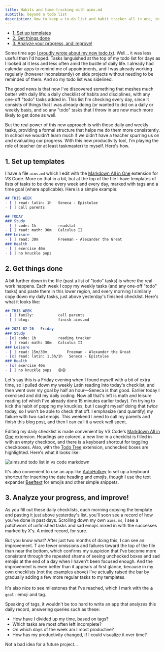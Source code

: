 ```yaml
---
title: Habits and time tracking with aims.md
subtitle: beyond a todo list
description: How to keep a to-do list and habit tracker all in one, in a plain text file.
---
```


- [1. Set up templates](#1-set-up-templates)
- [2. Get things done](#2-get-things-done)
- [3. Analyze your progress, and improve!](#3-analyze-your-progress-and-improve)

Some time ago [I proudly wrote about my new todo.txt](/posts/2020/todotxt.html). Well… it was less useful than I'd hoped. Tasks languished at the top of my todo list for days as I looked at it less and less often amid the bustle of daily life. I already had calendar apps to remind me of appointments, and I was already working regularly (however inconsistently) on side projects without needing to be reminded of them. And so my todo list was sidelined.

The good news is that now I've discovered something that meshes much better with daily life: a daily checklist of habits and disciplines, with any one-off "todo" tasks added in. This list I'm checking every day, since it consists of things that I was already doing (or wanted to do) on a daily or weekly basis, and so any "todo" tasks that I throw in are now much more likely to get done as well.

But the real power of this new approach is with those daily and weekly tasks, providing a formal structure that helps me do them more consistently. In school we wouldn't learn much if we didn't have a teacher spurring us on and evaluating our progress. With this new productivity tool, I'm playing the role of teacher (or at least taskmaster) to myself. Here's how.

## 1. Set up templates

I have a file `aims.md` which I edit with the [Markdown All in One](https://marketplace.visualstudio.com/items?itemName=yzhang.markdown-all-in-one) extension for VS Code. More on that in a bit, but at the top of the file I have templates of lists of tasks to be done every week and every day, marked with tags and a time goal (where applicable). Here is a simple example:

```markdown
## THIS WEEK
- [ ] read: latin: 1h   Seneca - Epistulae
- [ ] call parents

## TODAY
### Study
- [ ] code: 1h          readstat
- [ ] read: math: 30m   Calculus II
### Leisure
- [ ] read: 30m         Freeman - Alexander the Great
### Health
- [ ] exercise 40m
- [ ] no knuckle pops
```

## 2. Get things done

A bit further down in the file (past a list of "todo" tasks) is where the real work happens. Each week I copy my weekly tasks (and any one-off "todo" tasks) and paste them in this lower region, and every morning I similarly copy down my daily tasks, just above yesterday's finished checklist. Here's what it looks like:

```markdown
## THIS WEEK
- [ ] family:           call parents
- [ ] blog:             finish aims.md

## 2021-02-26 - Friday
### Study
- [x] code: 1h          reading tracker
- [ ] read: math: 30m   Calculus II
### Leisure
- [ ] read: 15m/30m         Freeman - Alexander the Great
- [x] read: latin: 1.5h/1h   Seneca - Epistulae
### Health
- [x] exercise 40m
- [ ] no knuckle pops   😩😩
```

Let's say this is a Friday evening when I found myself with a bit of extra time, so I pulled down my weekly Latin reading into today's checklist, and then went over my goal by half an hour—Seneca is that good. Earlier today I exercised and did my daily coding. Now all that's left is math and leisure reading (of which I've already done 15 minutes earlier today). I'm trying to kick the habit of popping my knuckles, but I caught myself doing that *twice* today, so I won't be able to check that off. I emphasize (and quantify) my failure with two sad emojis. This weekend I need to call my parents and finish this blog post, and then I can call it a week well spent.

Editing my daily checklist is made convenient by VS Code's [Markdown All in One](https://marketplace.visualstudio.com/items?itemName=yzhang.markdown-all-in-one) extension. Headings are colored, a new line in a checklist is filled in with an empty checkbox, and there is a keyboard shortcut for toggling checkboxes. Also, with the [Todo Tree](https://marketplace.visualstudio.com/items?itemName=Gruntfuggly.todo-tree) extension, unchecked boxes are highlighted. Here's what it looks like:

![aims.md todo list in vs code markdown](/images/aims-vscode.png)

It's also convenient to use an app like [AutoHotkey](https://www.autohotkey.com/) to set up a keyboard shortcut for inserting the date heading and emojis, though I use the text expander [Beeftext](https://beeftext.org/) for emojis and other simple snippets.

## 3. Analyze your progress, and improve!

As you fill out these daily checklists, each morning copying the template and pasting it just above yesterday's list, you'll soon see a record of how you've done in past days. Scrolling down my own `aims.md`, I see a patchwork of unfinished tasks and sad emojis mixed in with the successes marked by X's. A mixed record, for sure.

But you know what? After just two months of doing this, I can see an improvement. T are fewer omissions and failures toward the top of the file than near the bottom, which confirms my suspicion that I've become more consistent through the repeated shame of seeing unchecked boxes and sad emojis at the end of a day when I haven't been focused enough. And the improvement is even better than it appears at first glance, because in my own checklists (not the examples above) I've actually raised the bar by gradually adding a few more regular tasks to my templates.

It's also nice to see milestones that I've reached, which I mark with the `⛳ goal:` emoji and tag.

Speaking of tags, it wouldn't be too hard to write an app that analyzes this daily record, answering queries such as these:

- How have I divided up my time, based on tags?
- Which tasks are most often left incomplete?
- On which days of the week am I most productive?
- How has my productivity changed, if I could visualize it over time?

Not a bad idea for a future project…

